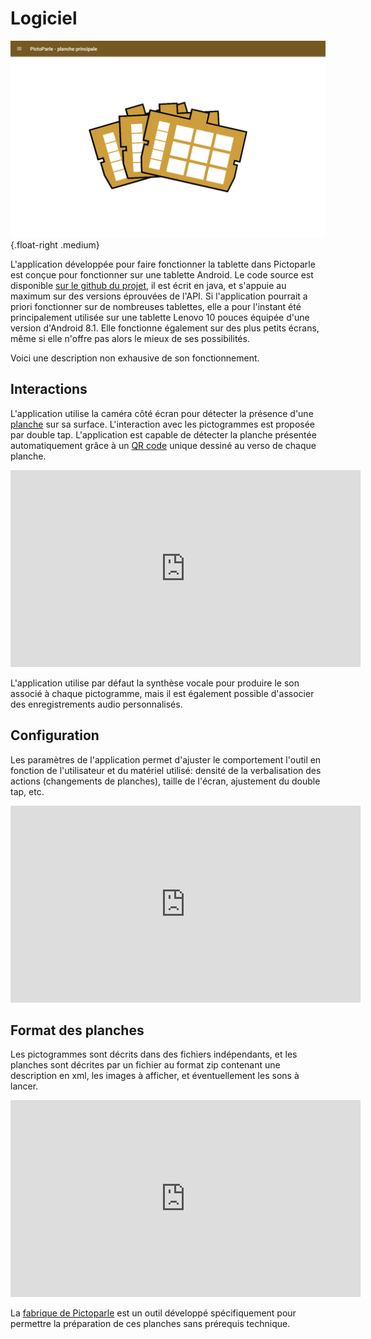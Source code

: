 # Logiciel

![L'interface de l'application sur une tablette](img/application.png){.float-right .medium}

L'application développée pour faire fonctionner la tablette dans Pictoparle est conçue pour fonctionner sur une tablette Android. Le code source est disponible [sur le github du projet](https://github.com/jmtrivial/pictoparle), il est écrit en java, et s'appuie au maximum sur des versions éprouvées de l'API. Si l'application pourrait a priori fonctionner sur de nombreuses tablettes, elle a pour l'instant été principalement utilisée sur une tablette Lenovo 10 pouces équipée d'une version d'Android 8.1. Elle fonctionne également sur des plus petits écrans, même si elle n'offre pas alors le mieux de ses possibilités.

Voici une description non exhausive de son fonctionnement.

## Interactions

L'application utilise la caméra côté écran pour détecter la présence d'une [planche](planches.md) sur sa surface. L'interaction avec les pictogrammes est proposée par double tap. L'application est capable de détecter la planche présentée automatiquement grâce à un [QR code](https://fr.wikipedia.org/wiki/Code_QR) unique dessiné au verso de chaque planche.

<div class="center"><iframe width="560" height="315" src="https://www.youtube.com/embed/awzBzCnelJM" frameborder="0" allow="accelerometer; autoplay; encrypted-media; gyroscope; picture-in-picture" allowfullscreen></iframe></div>

L'application utilise par défaut la synthèse vocale pour produire le son associé à chaque pictogramme, mais il est également possible d'associer des enregistrements audio personnalisés.

## Configuration

Les paramètres de l'application permet d'ajuster le comportement l'outil en fonction de l'utilisateur et du matériel utilisé: densité de la verbalisation des actions (changements de planches), taille de l'écran, ajustement du double tap, etc.

<div class="center"><iframe width="560" height="315" src="https://www.youtube.com/embed/xBwGPgs110A" frameborder="0" allow="accelerometer; autoplay; encrypted-media; gyroscope; picture-in-picture" allowfullscreen></iframe></div>


## Format des planches

Les pictogrammes sont décrits dans des fichiers indépendants, et les planches sont décrites par un fichier au format zip contenant une description en xml, les images à afficher, et éventuellement les sons à lancer.

<div class="center"><iframe width="560" height="315"  src="https://www.youtube.com/embed/kWVCIcq0FZY" frameborder="0" allow="accelerometer; autoplay; encrypted-media; gyroscope; picture-in-picture" allowfullscreen></iframe></div>

La [fabrique de Pictoparle](https://jmtrivial.github.io/pictoparle-fabrique/web/index.html) est un outil développé spécifiquement pour permettre la préparation de ces planches sans prérequis technique. 
